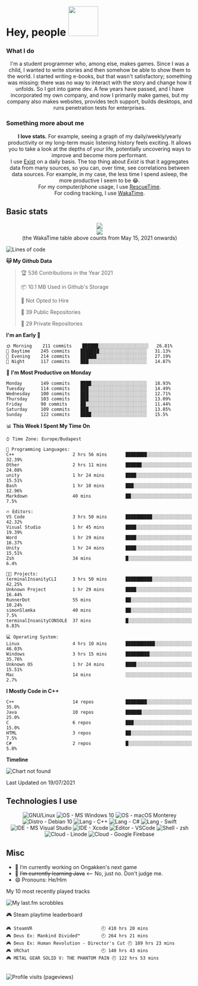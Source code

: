 # Hey, people <img src="https://github.com/simonSlamka/simonSlamka/blob/834880a865bb9b629ecbd092282f6ec3f9afb45d/v.gif" width="80px">

### What I do
<p align="center">
I'm a student programmer who, among else, makes games. Since I was a child, I wanted to write stories and then somehow be able to show them to the world. I started writing e-books, but that wasn't satisfactory; something was missing: there was no way to interact with the story and change how it unfolds. So I got into game dev. A few years have passed, and I have incorporated my own company, and now I primarily make games, but my company also makes websites, provides tech support, builds desktops, and runs penetration tests for enterprises.
</p>

### Something more about me
<p align="center">
<b>I love stats.</b> For example, seeing a graph of my daily/weekly/yearly productivity or my long-term music listening history feels exciting. It allows you to take a look at the depths of your life, potentially uncovering ways to improve and become more performant.
<br/>I use <a href="exist.io">Exist</a> on a daily basis. The top thing about <i>Exist</i> is that it aggregates data from many sources, so you can, over time, see correlations between data sources. For example, in my case, the less time I spend asleep, the more productive I seem to be 😂.
<br/>For my computer/phone usage, I use <a href="rescuetime.com">RescueTime</a>.
<br/>For coding tracking, I use <a href="wakatime.com/simonSlamka">WakaTime</a>.
</p>

## Basic stats
<p align="center">
    <a href="https://ongakken.com/">
        <img align="center" src="https://github-readme-stats.vercel.app/api?username=simonSlamka&theme=chartreuse-dark&include_all_commits=true&count_private=true&line_height=25&show_icons=true" />
    </a>
    </br>
    <a href="https://wakatime.com/@simonSlamka">
        <img align="center" src="https://github-readme-stats.vercel.app/api/wakatime?username=simonSlamka&custom_title=Simon's%20WakaTime%20Stats&theme=chartreuse-dark"/>
    </a>
    <br/>
    (the WakaTime table above counts from May 15, 2021 onwards)
    <br/>

<!--START_SECTION:waka-->
![Lines of code](https://img.shields.io/badge/From%20Hello%20World%20I%27ve%20Written-4.8%20million%20lines%20of%20code-blue)

**🐱 My Github Data** 

> 🏆 536 Contributions in the Year 2021
 > 
> 📦 10.1 MB Used in Github's Storage 
 > 
> 🚫 Not Opted to Hire
 > 
> 📜 39 Public Repositories 
 > 
> 🔑 29 Private Repositories  
 > 
**I'm an Early 🐤** 

```text
🌞 Morning    211 commits    ██████░░░░░░░░░░░░░░░░░░░   26.81% 
🌆 Daytime    245 commits    ███████░░░░░░░░░░░░░░░░░░   31.13% 
🌃 Evening    214 commits    ██████░░░░░░░░░░░░░░░░░░░   27.19% 
🌙 Night      117 commits    ███░░░░░░░░░░░░░░░░░░░░░░   14.87%

```
📅 **I'm Most Productive on Monday** 

```text
Monday       149 commits    ████░░░░░░░░░░░░░░░░░░░░░   18.93% 
Tuesday      114 commits    ███░░░░░░░░░░░░░░░░░░░░░░   14.49% 
Wednesday    100 commits    ███░░░░░░░░░░░░░░░░░░░░░░   12.71% 
Thursday     103 commits    ███░░░░░░░░░░░░░░░░░░░░░░   13.09% 
Friday       90 commits     ██░░░░░░░░░░░░░░░░░░░░░░░   11.44% 
Saturday     109 commits    ███░░░░░░░░░░░░░░░░░░░░░░   13.85% 
Sunday       122 commits    ████░░░░░░░░░░░░░░░░░░░░░   15.5%

```


📊 **This Week I Spent My Time On** 

```text
⌚︎ Time Zone: Europe/Budapest

💬 Programming Languages: 
C++                      2 hrs 56 mins       ████████░░░░░░░░░░░░░░░░░   32.39% 
Other                    2 hrs 11 mins       ██████░░░░░░░░░░░░░░░░░░░   24.08% 
unity                    1 hr 24 mins        ████░░░░░░░░░░░░░░░░░░░░░   15.51% 
Bash                     1 hr 10 mins        ███░░░░░░░░░░░░░░░░░░░░░░   12.96% 
Markdown                 40 mins             ██░░░░░░░░░░░░░░░░░░░░░░░   7.5%

🔥 Editors: 
VS Code                  3 hrs 50 mins       ██████████░░░░░░░░░░░░░░░   42.32% 
Visual Studio            1 hr 45 mins        ████░░░░░░░░░░░░░░░░░░░░░   19.39% 
Word                     1 hr 29 mins        ████░░░░░░░░░░░░░░░░░░░░░   16.37% 
Unity                    1 hr 24 mins        ████░░░░░░░░░░░░░░░░░░░░░   15.51% 
Zsh                      34 mins             █░░░░░░░░░░░░░░░░░░░░░░░░   6.4%

🐱‍💻 Projects: 
terminalInsanityCLI      3 hrs 50 mins       ██████████░░░░░░░░░░░░░░░   42.25% 
Unknown Project          1 hr 29 mins        ████░░░░░░░░░░░░░░░░░░░░░   16.44% 
RunnerDot                55 mins             ██░░░░░░░░░░░░░░░░░░░░░░░   10.24% 
simonSlamka              40 mins             ██░░░░░░░░░░░░░░░░░░░░░░░   7.5% 
terminalInsanityCONSOLE  37 mins             █░░░░░░░░░░░░░░░░░░░░░░░░   6.83%

💻 Operating System: 
Linux                    4 hrs 10 mins       ███████████░░░░░░░░░░░░░░   46.03% 
Windows                  3 hrs 15 mins       █████████░░░░░░░░░░░░░░░░   35.76% 
Unknown OS               1 hr 24 mins        ████░░░░░░░░░░░░░░░░░░░░░   15.51% 
Mac                      14 mins             ░░░░░░░░░░░░░░░░░░░░░░░░░   2.7%

```

**I Mostly Code in C++** 

```text
C++                      14 repos            ████████░░░░░░░░░░░░░░░░░   35.0% 
Java                     10 repos            ██████░░░░░░░░░░░░░░░░░░░   25.0% 
C                        6 repos             ███░░░░░░░░░░░░░░░░░░░░░░   15.0% 
HTML                     3 repos             ██░░░░░░░░░░░░░░░░░░░░░░░   7.5% 
C#                       2 repos             █░░░░░░░░░░░░░░░░░░░░░░░░   5.0%

```


**Timeline**

![Chart not found](https://raw.githubusercontent.com/simonSlamka/simonSlamka/main/charts/bar_graph.png) 


 Last Updated on 19/07/2021
<!--END_SECTION:waka-->

</p>

## Technologies I use
<p align="center">
  <a>
    <img src="https://img.shields.io/badge/OS-GNU%2FLinux-informational?style=flat&color=0000ff" alt="GNU/Linux"/>
  </a>
  <a>
    <img src="https://img.shields.io/badge/OS-Microsoft%20Windows%2010-informational?style=flat&color=0000ff" alt="OS - MS Windows 10"/>
  </a>
  <a>
    <img src="https://img.shields.io/badge/OS-macOS%20Monterey-informational?style=flat&color=0000ff" alt="OS - macOS Monterey"/>
  </a>
  <a>
    <img src="https://img.shields.io/badge/Distro-Debian%2010-informational?style=flat&color=0000ff" alt="Distro - Debian 10"/>
  </a>
  <a>
    <img src="https://img.shields.io/badge/Lang-C++-informational?style=flat&color=0000ff" alt="Lang - C++"/>
  </a>
  <a>
    <img src="https://img.shields.io/badge/Lang-C%23-informational?style=flat&color=0000ff" alt="Lang - C#"/>
  </a>
  <a>
    <img src="https://img.shields.io/badge/Lang-Swift-informational?style=flat&color=0000ff" alt="Lang - Swift"/>
  </a>
  <a>
    <img src="https://img.shields.io/badge/IDE-Microsoft%20Visual%20Studio-informational?style=flat&color=0000ff" alt="IDE - MS Visual Studio"/>
  </a>
  <a>
    <img src="https://img.shields.io/badge/IDE-Xcode-informational?style=flat&color=0000ff" alt="IDE - Xcode"/>
  </a>
  <a>
    <img src="https://img.shields.io/badge/Editor-VSCode-informational?style=flat&color=0000ff" alt="Editor - VSCode"/>
  </a>
  <a>
    <img src="https://img.shields.io/badge/Shell-zsh-informational?style=flat&color=0000ff" alt="Shell - zsh"/>
  </a>
  <a>
    <img src="https://img.shields.io/badge/Cloud-linode-informational?style=flat&color=0000ff" alt="Cloud - Linode"/>
  </a>
  <a>
    <img src="https://img.shields.io/badge/Cloud-Google%20Firebase-informational?style=flat&color=0000ff" alt="Cloud - Google Firebase"/>
  </a>
</p>

## Misc
<p align="center">
<ul>
    <li>🔭 I’m currently working on Ongakken's next game</li>
    <li>🌱 <s>I’m currently learning Java</s> <-- No, just no. Don't judge me.</li>
    <li>😄 Pronouns: He/Him</li>
</ul>
  <p>My 10 most recently played tracks</p>
  <a>
    <img src="https://lastfm-recently-played.vercel.app/api?user=simtoon1011&width=500&count=10" alt="My last.fm scrobbles"/>
  </a>

  <!-- steam-box start -->
🎮 Steam playtime leaderboard
```text
🎮 SteamVR                          🕘 410 hrs 20 mins
🎮 Deus Ex: Mankind Divided™        🕘 264 hrs 21 mins
🎮 Deus Ex: Human Revolution - Director's Cut 🕘 189 hrs 23 mins
🎮 VRChat                           🕘 140 hrs 43 mins
🎮 METAL GEAR SOLID V: THE PHANTOM PAIN 🕘 122 hrs 53 mins
```
<!-- Powered by https://github.com/YouEclipse/steam-box . -->
<!-- steam-box end -->

  </br>
  <a>
    <img src="https://komarev.com/ghpvc/?username=simonSlamka" alt="Profile visits (pageviews)"/>
  </a>
</p>
